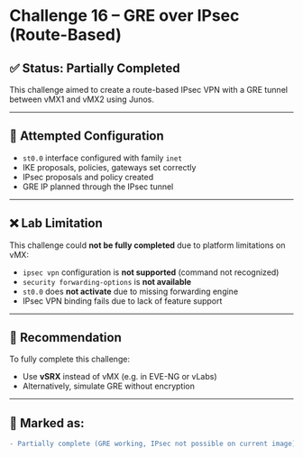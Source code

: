 # Challenge 16 – GRE over IPsec (Route-Based)

## ✅ Status: Partially Completed

This challenge aimed to create a route-based IPsec VPN with a GRE tunnel between vMX1 and vMX2 using Junos.

---

## 🧪 Attempted Configuration

- `st0.0` interface configured with family `inet`
- IKE proposals, policies, gateways set correctly
- IPsec proposals and policy created
- GRE IP planned through the IPsec tunnel

---

## ❌ Lab Limitation

This challenge could **not be fully completed** due to platform limitations on vMX:

- `ipsec vpn` configuration is **not supported** (command not recognized)
- `security forwarding-options` is **not available**
- `st0.0` does **not activate** due to missing forwarding engine
- IPsec VPN binding fails due to lack of feature support

---

## 🔧 Recommendation

To fully complete this challenge:

- Use **vSRX** instead of vMX (e.g. in EVE-NG or vLabs)
- Alternatively, simulate GRE without encryption

---

## 📌 Marked as:
```diff
- Partially complete (GRE working, IPsec not possible on current image)